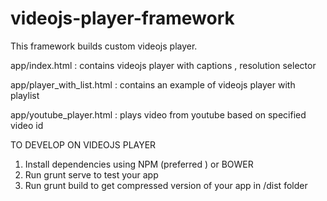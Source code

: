 # videojs-player-framework
This framework builds custom videojs player. 

 
app/index.html : contains videojs player with captions , resolution selector  

app/player_with_list.html : contains an example of videojs player with playlist

app/youtube_player.html : plays video from youtube based on specified video id 


TO DEVELOP ON VIDEOJS PLAYER

1. Install dependencies using NPM (preferred ) or BOWER
2. Run grunt serve to test your app
3. Run grunt build to get compressed version of your app in /dist folder






